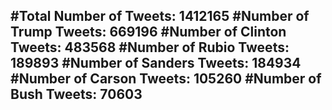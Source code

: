 #Total Number of Tweets: 1412165 
#Number of Trump Tweets: 669196
#Number of Clinton Tweets: 483568
#Number of Rubio Tweets: 189893
#Number of Sanders Tweets: 184934
#Number of Carson Tweets: 105260
#Number of Bush Tweets: 70603
---

